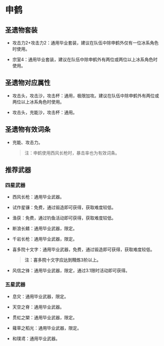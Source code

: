 # 申鹤

## 圣遗物套装  

- 攻击力2+攻击力2：通用毕业套装，建议在队伍中除申鹤外仅有一位冰系角色时使用。  

- 宗室4：通用毕业套装，建议在队伍中除申鹤外有两位或两位以上冰系角色时使用。  

## 圣遗物对应属性  

- 攻击头，攻击沙，攻击杯：通用，极限加攻。建议在队伍中除申鹤外有两位或两位以上冰系角色时使用。  

- 攻击头，充能沙，攻击杯：通用。  

## 圣遗物有效词条  

- 充能、攻击力。  

  > 注：申鹤使用西风长枪时，暴击率也为有效词条。  

## 推荐武器  

### 四星武器  

- 西风长枪：通用毕业武器。  

- 试作星镰：免费，通过锻造即可获得，获取难度较低。  

- 渔获：免费，通过钓鱼活动即可获得，获取难度较低。  

- 断浪长鳍：通用毕业武器，限定。  

- 千岩长枪：通用毕业武器，限定。  

- 喜多院十文字：通用毕业武器，免费，通过锻造即可获得，获取难度较低。  

  > **注：喜多院十文字应达到精炼3阶以上。**  

- 风信之锋：通用毕业武器，限定，通过3.1限时活动即可获得。  

### 五星武器  

- 息灾：通用毕业武器，限定。  

- 天空之脊：通用毕业武器。  

- 贯虹之槊：通用毕业武器，限定。  

- 薙草之稻光：通用毕业武器，限定。  

- 和璞鸢：通用毕业武器。
